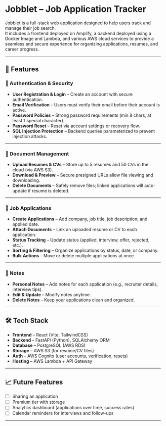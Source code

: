 # Jobblet – Job Application Tracker

Jobblet is a full-stack web application designed to help users track and manage their job search.  
It includes a frontend deployed on Amplify, a backend deployed using a Docker Image and Lambda, and various AWS cloud services to provide a seamless and secure 
experience for organizing applications, resumes, and career progress.

---

## 🚀 Features

### 🔐 Authentication & Security
- **User Registration & Login** – Create an account with secure authentication.
- **Email Verification** – Users must verify their email before their account is active.
- **Password Policies** – Strong password requirements (min 8 chars, at least 1 special character).
- **Password Reset** – Reset via account settings or recovery flow.
- **SQL Injection Protection** – Backend queries parameterized to prevent injection attacks.

---

### 📄 Document Management
- **Upload Resumes & CVs** – Store up to 5 resumes and 50 CVs in the cloud (via AWS S3).
- **Download & Preview** – Secure presigned URLs allow file viewing and downloading.
- **Delete Documents** – Safely remove files; linked applications will auto-update if resume is deleted.

---

### 📌 Job Applications
- **Create Applications** – Add company, job title, job description, and applied date.
- **Attach Documents** – Link an uploaded resume or CV to each application.
- **Status Tracking** – Update status (applied, interview, offer, rejected, etc.).
- **Sorting & Filtering** – Organize applications by status, date, or company.
- **Bulk Actions** – Move or delete multiple applications at once.

---

### 📝 Notes
- **Personal Notes** – Add notes for each application (e.g., recruiter details, interview tips).
- **Edit & Update** – Modify notes anytime.
- **Delete Notes** – Keep your applications clean and organized.

---

## 🛠️ Tech Stack

- **Frontend** – React (Vite, TailwindCSS)
- **Backend** – FastAPI (Python), SQLAlchemy ORM
- **Database** – PostgreSQL (AWS RDS)
- **Storage** – AWS S3 (for resume/CV files)
- **Auth** – AWS Cognito (user accounts, verification, resets)
- **Hosting** – AWS Lambda + API Gateway

---

## 📈 Future Features

- [ ] Sharing an application
- [ ] Premium tier with storage
- [ ] Analytics dashboard (applications over time, success rates)
- [ ] Calendar reminders for interviews and follow-ups

---

